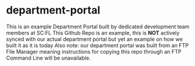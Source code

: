 # department-portal
This is an example Department Portal built by dedicated development team members at SC:FL
This Github Repo is an example, this is **NOT** actively synced with our actual department portal but yet an example on how we built it as it is today
Also note: our department portal was built from an FTP File Manager meaning instructions for copying this repo through an FTP Command Line will be unavailable.
